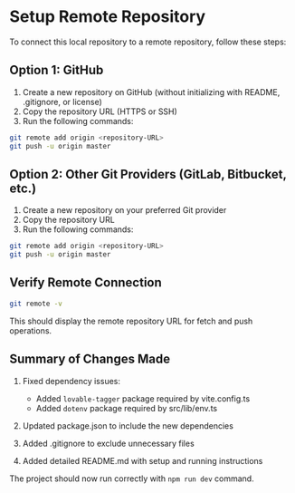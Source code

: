 # Setup Remote Repository

To connect this local repository to a remote repository, follow these steps:

## Option 1: GitHub

1. Create a new repository on GitHub (without initializing with README, .gitignore, or license)
2. Copy the repository URL (HTTPS or SSH)
3. Run the following commands:

```bash
git remote add origin <repository-URL>
git push -u origin master
```

## Option 2: Other Git Providers (GitLab, Bitbucket, etc.)

1. Create a new repository on your preferred Git provider
2. Copy the repository URL
3. Run the following commands:

```bash
git remote add origin <repository-URL>
git push -u origin master
```

## Verify Remote Connection

```bash
git remote -v
```

This should display the remote repository URL for fetch and push operations.

## Summary of Changes Made

1. Fixed dependency issues:
   - Added `lovable-tagger` package required by vite.config.ts
   - Added `dotenv` package required by src/lib/env.ts
   
2. Updated package.json to include the new dependencies

3. Added .gitignore to exclude unnecessary files

4. Added detailed README.md with setup and running instructions

The project should now run correctly with `npm run dev` command. 